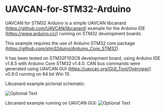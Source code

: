 # UAVCAN-for-STM32-Arduino

UAVCAN for STM32 Arduino is a simple UAVCAN libcanard (https://github.com/UAVCAN/libcanard) example for the Arduino IDE (https://www.arduino.cc/) running on STM32 development boards.

This example requires the use of Arduino STM32 core package (https://github.com/stm32duino/Arduino_Core_STM32).

It has been tested on STM32F103C8 development board, using Arduino IDE v1.8.5 with Arduino Core STM32 v1.4.0.  CAN bus commands were generated using UAVCAN GUI (https://uavcan.org/GUI_Tool/Overview/) v0.9.0 running on 64 bit Win 10.

Libcanard example pictorial schematic:

![Optional Text](https://raw.githubusercontent.com/geosmall/UAVCAN-for-STM32-Arduino/master/images/UAVCAN_NODE_FreeRTOS_sch.jpg")

Libcanard example running on UAVCAN GUI:
![Optional Text](https://raw.githubusercontent.com/geosmall/UAVCAN-for-STM32-Arduino/master/images/Screen_Capture.png)
